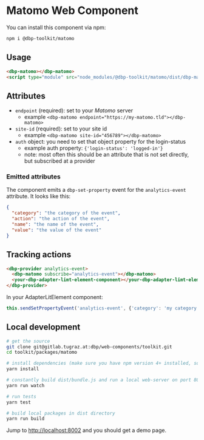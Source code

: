 # Matomo Web Component

You can install this component via npm:

```bash
npm i @dbp-toolkit/matomo
```

## Usage

```html
<dbp-matomo></dbp-matomo>
<script type="module" src="node_modules/@dbp-toolkit/matomo/dist/dbp-matomo.js"></script>
```

## Attributes

- `endpoint` (required): set to your *Matomo* server
    - example `<dbp-matomo endpoint="https://my-matomo.tld"></dbp-matomo>`
- `site-id` (required): set to your site id
    - example `<dbp-matomo site-id="456789"></dbp-matomo>`
- `auth` object: you need to set that object property for the login-status
  - example auth property: `{'login-status': 'logged-in'}`
  - note: most often this should be an attribute that is not set directly, but subscribed at a provider

### Emitted attributes

The component emits a `dbp-set-property` event for the `analytics-event` attribute.
It looks like this:

```json
{
  "category": "the category of the event",
  "action": "the action of the event",
  "name": "the name of the event",
  "value": "the value of the event"
}
```

## Tracking actions

```html
<dbp-provider analytics-event>
  <dbp-matomo subscribe="analytics-event"></dbp-matomo>
  <your-dbp-adapter-limt-element-component></your-dbp-adapter-limt-element-component>
</dbp-provider>
```

In your AdapterLitElement component:

```javascript
this.sendSetPropertyEvent('analytics-event', {'category': 'my category', 'action': 'my action'});
``` 

## Local development

```bash
# get the source
git clone git@gitlab.tugraz.at:dbp/web-components/toolkit.git
cd toolkit/packages/matomo

# install dependencies (make sure you have npm version 4+ installed, so symlinks to the git submodules are created automatically)
yarn install

# constantly build dist/bundle.js and run a local web-server on port 8002 
yarn run watch

# run tests
yarn test

# build local packages in dist directory
yarn run build
```

Jump to <http://localhost:8002> and you should get a demo page.
